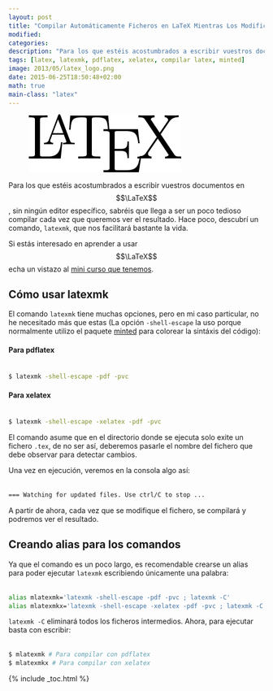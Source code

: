 ```yaml
---
layout: post
title: "Compilar Automáticamente Ficheros en LaTeX Mientras Los Modificamos"
modified:
categories:
description: "Para los que estéis acostumbrados a escribir vuestros documentos en LaTeX, sin ningún editor específico, sabréis que llega a ser un poco tedioso compilar cada vez que queremos ver el resultado. Hace poco, descubrí un comando, latexmk, que nos facilitará bastante la vida."
tags: [latex, latexmk, pdflatex, xelatex, compilar latex, minted]
image: 2013/05/latex_logo.png
date: 2015-06-25T18:50:48+02:00
math: true
main-class: "latex"
---
```


<figure>
  <img src="/assets/img/2013/05/latex_logo.png" title="{{ page.title }}" alt="{{ page.title }}" />
</figure>

Para los que estéis acostumbrados a escribir vuestros documentos en $$\LaTeX$$, sin ningún editor específico, sabréis que llega a ser un poco tedioso compilar cada vez que queremos ver el resultado. Hace poco, descubrí un comando, `latexmk`, que nos facilitará bastante la vida.

Si estás interesado en aprender a usar $$\LaTeX$$ echa un vistazo al [mini curso que tenemos](/mini-curso-de-latex-introduccion/ "Mini curso de Latex - introducción").

<!--ad-->

## Cómo usar latexmk

El comando `latexmk` tiene muchas opciones, pero  en mi caso particular, no he necesitado más que estas (La opción `-shell-escape` la uso porque normalmente utilizo el paquete [minted](/resaltar-sintaxis-del-codigo-fuente-en-latex-con-minted/ "Resaltar sintaxis del código fuente en LaTeX con minted") para colorear la sintáxis del código):

#### Para pdflatex
```bash

$ latexmk -shell-escape -pdf -pvc

```

#### Para xelatex
```bash

$ latexmk -shell-escape -xelatex -pdf -pvc

```

El comando asume que en el directorio donde se ejecuta solo exite un fichero `.tex`, de no ser así, deberemos pasarle el nombre del fichero que debe observar para detectar cambios.

Una vez en ejecución, veremos en la consola algo así:

```bash

=== Watching for updated files. Use ctrl/C to stop ...

```

A partir de ahora, cada vez que se modifique el fichero, se compilará y podremos ver el resultado.

## Creando alias para los comandos

Ya que el comando es un poco largo, es recomendable crearse un alias para poder ejecutar `latexmk` escribiendo únicamente una palabra:

```bash

alias mlatexmk='latexmk -shell-escape -pdf -pvc ; latexmk -C'
alias mlatexmkx='latexmk -shell-escape -xelatex -pdf -pvc ; latexmk -C'

```

`latexmk -C` eliminará todos los ficheros intermedios. Ahora, para ejecutar basta con escribir:

```bash

$ mlatexmk # Para compilar con pdflatex
$ mlatexmkx # Para compilar con xelatex

```


{% include _toc.html %}
